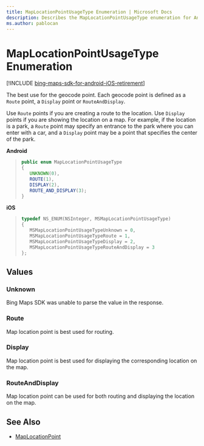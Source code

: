 ```yaml
---
title: MapLocationPointUsageType Enumeration | Microsoft Docs
description: Describes the MapLocationPointUsageType enumeration for Android and iOS and provides the enumeration's values and additional references.
ms.author: pablocan
---
```


# MapLocationPointUsageType Enumeration

[!INCLUDE [bing-maps-sdk-for-android-iOS-retirement](../../includes/bing-maps-sdk-for-android-iOS-retirement.md)]

The best use for the geocode point. Each geocode point is defined as a `Route` point, a `Display` point or `RouteAndDisplay`.

Use `Route` points if you are creating a route to the location. Use `Display` points if you are showing the location on a map. For example, if the location is a park, a `Route` point may specify an entrance to the park where you can enter with a car, and a `Display` point may be a point that specifies the center of the park.

**Android**

>```java
>public enum MapLocationPointUsageType
>{
>    UNKNOWN(0),
>    ROUTE(1),
>    DISPLAY(2),
>    ROUTE_AND_DISPLAY(3);
>}
>```

**iOS**

>```objectivec
>typedef NS_ENUM(NSInteger, MSMapLocationPointUsageType)
>{
>    MSMapLocationPointUsageTypeUnknown = 0,
>    MSMapLocationPointUsageTypeRoute = 1,
>    MSMapLocationPointUsageTypeDisplay = 2,
>    MSMapLocationPointUsageTypeRouteAndDisplay = 3
>};
>```

## Values

### Unknown

Bing Maps SDK was unable to parse the value in the response.

### Route

Map location point is best used for routing.

### Display

Map location point is best used for displaying the corresponding location on the map.

### RouteAndDisplay

Map location point can be used for both routing and displaying the location on the map.

## See Also

* [MapLocationPoint](MapLocationPoint-class.md)
